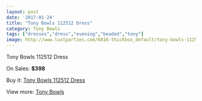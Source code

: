 ```yaml
---
layout: post
date: '2017-01-24'
title: "Tony Bowls 112512 Dress"
category: Tony Bowls
tags: ["dresses","dress","evening","beaded","tony"]
image: http://www.lustparties.com/6816-thickbox_default/tony-bowls-112512-dress.jpg
---
```

Tony Bowls 112512 Dress

On Sales: **$398**
<a href="https://www.lustparties.com/en/tony-bowls/2341-tony-bowls-112512-dress.html"><amp-img layout="responsive" width="600" height="600" src="//www.lustparties.com/6816-thickbox_default/tony-bowls-112512-dress.jpg" alt="Tony Bowls 112512 Dress 0" /></a>
<a href="https://www.lustparties.com/en/tony-bowls/2341-tony-bowls-112512-dress.html"><amp-img layout="responsive" width="600" height="600" src="//www.lustparties.com/6819-thickbox_default/tony-bowls-112512-dress.jpg" alt="Tony Bowls 112512 Dress 1" /></a>
<a href="https://www.lustparties.com/en/tony-bowls/2341-tony-bowls-112512-dress.html"><amp-img layout="responsive" width="600" height="600" src="//www.lustparties.com/6818-thickbox_default/tony-bowls-112512-dress.jpg" alt="Tony Bowls 112512 Dress 2" /></a>
<a href="https://www.lustparties.com/en/tony-bowls/2341-tony-bowls-112512-dress.html"><amp-img layout="responsive" width="600" height="600" src="//www.lustparties.com/6817-thickbox_default/tony-bowls-112512-dress.jpg" alt="Tony Bowls 112512 Dress 3" /></a>

Buy it: [Tony Bowls 112512 Dress](https://www.lustparties.com/en/tony-bowls/2341-tony-bowls-112512-dress.html "Tony Bowls 112512 Dress")

View more: [Tony Bowls](https://www.lustparties.com/en/5-tony-bowls "Tony Bowls")